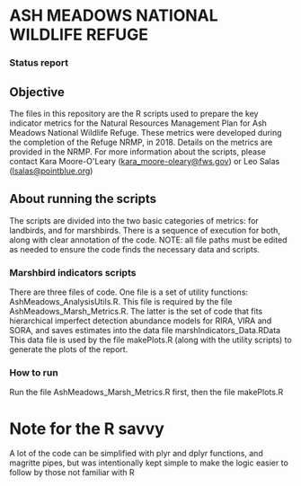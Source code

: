 # ASH MEADOWS NATIONAL WILDLIFE REFUGE 
### Status report

## Objective
The files in this repository are the R scripts used to prepare the key indicator metrics for the Natural Resources Management Plan for Ash Meadows National Wildlife Refuge.
These metrics were developed during the completion of the Refuge NRMP, in 2018. Details on the metrics are provided in the NRMP.
For more information about the scripts, please contact Kara Moore-O'Leary (kara_moore-oleary@fws.gov) or Leo Salas (lsalas@pointblue.org)

## About running the scripts
The scripts are divided into the two basic categories of metrics: for landbirds, and for marshbirds. There is a sequence of execution for both, along with clear annotation of the code.
NOTE: all file paths must be edited as needed to ensure the code finds the necessary data and scripts.

### Marshbird indicators scripts
There are three files of code. One file is a set of utility functions: AshMeadows_AnalysisUtils.R. This file is required by the file AshMeadows_Marsh_Metrics.R. The latter is the set
of code that fits hierarchical imperfect detection abundance models for RIRA, VIRA and SORA, and saves estimates into the data file marshIndicators_Data.RData
This data file is used by the file makePlots.R (along with the utility scripts) to generate the plots of the report.

### How to run
Run the file AshMeadows_Marsh_Metrics.R first, then the file makePlots.R 

# Note for the R savvy
A lot of the code can be simplified with plyr and dplyr functions, and magritte pipes, but was intentionally kept simple to make the logic easier to follow by those not familiar with R
